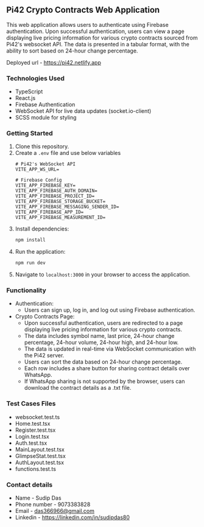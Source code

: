 ## Pi42 Crypto Contracts Web Application

This web application allows users to authenticate using Firebase authentication. Upon successful authentication, users can view a page displaying live pricing information for various crypto contracts sourced from Pi42's websocket API. The data is presented in a tabular format, with the ability to sort based on 24-hour change percentage.

Deployed url - https://pi42.netlify.app

### Technologies Used
- TypeScript
- React.js
- Firebase Authentication
- WebSocket API for live data updates (socket.io-client)
- SCSS module for styling
  
### Getting Started
1. Clone this repository.
2. Create a `.env` file and use below variables
    ```
    # Pi42's WebSocket API
    VITE_APP_WS_URL=

    # Firebase Config
    VITE_APP_FIREBASE_KEY=
    VITE_APP_FIREBASE_AUTH_DOMAIN=
    VITE_APP_FIREBASE_PROJECT_ID=
    VITE_APP_FIREBASE_STORAGE_BUCKET=
    VITE_APP_FIREBASE_MESSAGING_SENDER_ID=
    VITE_APP_FIREBASE_APP_ID=
    VITE_APP_FIREBASE_MEASUREMENT_ID=
    ```
3. Install dependencies:
    ```bash
    npm install
    ```
4. Run the application:
    ```bash
    npm run dev
    ```
6. Navigate to `localhost:3000` in your browser to access the application.

### Functionality
- Authentication:
  - Users can sign up, log in, and log out using Firebase authentication.
- Crypto Contracts Page:
  - Upon successful authentication, users are redirected to a page displaying live pricing information for various crypto contracts.
  - The data includes symbol name, last price, 24-hour change percentage, 24-hour volume, 24-hour high, and 24-hour low.
  - The data is updated in real-time via WebSocket communication with the Pi42 server.
  - Users can sort the data based on 24-hour change percentage.
  - Each row includes a share button for sharing contract details over WhatsApp.
  - If WhatsApp sharing is not supported by the browser, users can download the contract details as a .txt file.

### Test Cases Files
- websocket.test.ts
- Home.test.tsx
- Register.test.tsx
- Login.test.tsx
- Auth.test.tsx
- MainLayout.test.tsx
- GlimpseStat.test.tsx
- AuthLayout.test.tsx
- functions.test.ts

### Contact details
- Name - Sudip Das
- Phone number - 9073383828
- Email - das366966@gmail.com
- Linkedin - https://linkedin.com/in/sudipdas80

